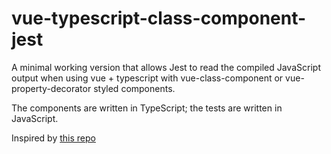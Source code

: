# vue-typescript-class-component-jest
A minimal working version that allows Jest to read the compiled JavaScript output when using vue + typescript with vue-class-component or vue-property-decorator styled components.

The components are written in TypeScript; the tests are written in JavaScript.

Inspired by [this repo](https://github.com/blocka/strange-jest-behavior)
